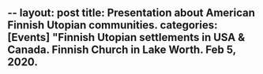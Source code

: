 --
layout: post 
title:  Presentation about American Finnish Utopian communities.
categories:  [Events] 
"Finnish Utopian settlements in USA & Canada. Finnish Church in Lake Worth. Feb 5, 2020.
--
